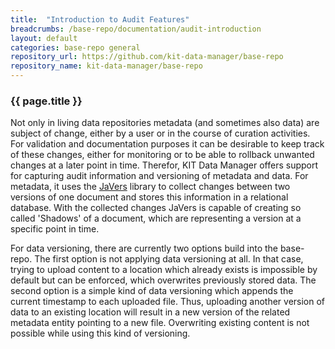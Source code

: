 ```yaml
---
title:  "Introduction to Audit Features"
breadcrumbs: /base-repo/documentation/audit-introduction
layout: default
categories: base-repo general
repository_url: https://github.com/kit-data-manager/base-repo
repository_name: kit-data-manager/base-repo
---
```


### {{ page.title }}

Not only in living data repositories metadata (and sometimes also data) are subject of change, either by a user or in the course of curation activities. For validation and documentation purposes it can be desirable 
to keep track of these changes, either for monitoring or to be able to rollback unwanted changes at a later point in time. Therefor, KIT Data Manager offers support for capturing audit information and versioning of 
metadata and data. For metadata, it uses the [JaVers](https://javers.org/) library to collect changes between two versions of one document and stores this information in a relational database. With the collected changes
JaVers is capable of creating so called 'Shadows' of a document, which are representing a version at a specific point in time.

For data versioning, there are currently two options build into the base-repo. The first option is not applying data versioning at all. In that case, trying to upload content to a location which already exists is impossible by default but can be enforced, which overwrites previously stored data. The second option is a simple kind of data versioning which appends the current timestamp to each uploaded file. Thus, uploading another version of data to an existing location will result in a new version of the related metadata entity pointing to a new file. Overwriting existing content is not possible while using this kind of versioning.
